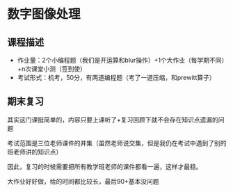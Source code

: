 # 数字图像处理


## 课程描述

- 作业量：2个小编程题（我们是开运算和blur操作）+1个大作业（每学期不同）+n次课堂小测（签到使）
- 考试形式：机考，50分，有两道编程题（考了一道压缩，和prewitt算子）

## 期末复习

其实这门课挺简单的，内容只要上课听了+复习回顾下就不会存在知识点遗漏的问题

考试范围是三位老师课件的并集（虽然老师说交集，但是我仍在考试中遇到了别的班老师讲的知识点）

因此，复习的时候需要把所有教学班老师的课件都看一遍，这样才最稳。

大作业好好做，给的时间都比较长，最后90+基本没问题
